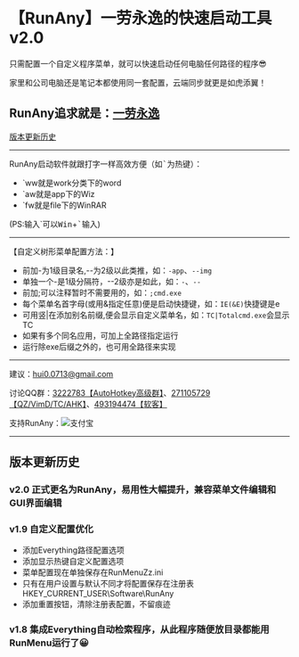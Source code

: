 # 【RunAny】一劳永逸的快速启动工具 v2.0


只需配置一个自定义程序菜单，就可以快速启动任何电脑任何路径的程序😎

家里和公司电脑还是笔记本都使用同一套配置，云端同步就更是如虎添翼！


RunAny追求就是：<u>**一劳永逸**</u>
---

[版本更新历史](#ver)

---

RunAny启动软件就跟打字一样高效方便（如<kbd>\`</kbd>为热键）：

- \`ww就是work分类下的word
- \`aw就是app下的Wiz
- \`fw就是file下的WinRAR

(PS:输入\`可以<kbd>Win</kbd>+<kbd>\`</kbd>输入)

---


【自定义树形菜单配置方法：】
* 前加-为1级目录名,--为2级以此类推，如：`-app`、`--img`
* 单独一个-是1级分隔符，--2级亦是如此，如：`-`、`--`
* 前加;可以注释暂时不需要用的，如：`;cmd.exe`
* 每个菜单名首字母(或用&指定任意)便是启动快捷键，如：`IE(&E)`快捷键是e
* 可用竖|在添加别名前缀,便会显示自定义菜单名，如：`TC|Totalcmd.exe`会显示TC
* 如果有多个同名应用，可加上全路径指定运行
* 运行除exe后缀之外的，也可用全路径来实现

---

建议：hui0.0713@gmail.com

讨论QQ群：[3222783【AutoHotkey高级群】](https://jq.qq.com/?_wv=1027&k=43uBHer)、[271105729【QZ/VimD/TC/AHK】](https://jq.qq.com/?_wv=1027&k=43u3DuR)、[493194474【软客】](https://jq.qq.com/?_wv=1027&k=43trxF5)

支持RunAny：![支付宝](https://raw.githubusercontent.com/hui-Zz/RunAny/master/支持RunAny.jpg)

---

## <a name="ver">版本更新历史</a>

### v2.0 正式更名为RunAny，易用性大幅提升，兼容菜单文件编辑和GUI界面编辑

### v1.9 自定义配置优化

+ 添加Everything路径配置选项
+ 添加显示热键自定义配置选项
+ 菜单配置现在单独保存在RunMenuZz.ini
+ 只有在用户设置与默认不同才将配置保存在注册表HKEY_CURRENT_USER\Software\RunAny
+ 添加重置按钮，清除注册表配置，不留痕迹

### v1.8 集成Everything自动检索程序，从此程序随便放目录都能用RunMenu运行了😀
